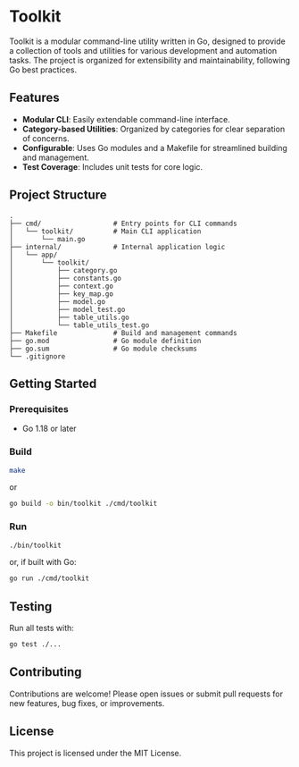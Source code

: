 # Toolkit

Toolkit is a modular command-line utility written in Go, designed to provide a collection of tools and utilities for various development and automation tasks. The project is organized for extensibility and maintainability, following Go best practices.

## Features

- **Modular CLI**: Easily extendable command-line interface.
- **Category-based Utilities**: Organized by categories for clear separation of concerns.
- **Configurable**: Uses Go modules and a Makefile for streamlined building and management.
- **Test Coverage**: Includes unit tests for core logic.

## Project Structure

```
.
├── cmd/                  # Entry points for CLI commands
│   └── toolkit/          # Main CLI application
│       └── main.go
├── internal/             # Internal application logic
│   └── app/
│       └── toolkit/
│           ├── category.go
│           ├── constants.go
│           ├── context.go
│           ├── key_map.go
│           ├── model.go
│           ├── model_test.go
│           ├── table_utils.go
│           └── table_utils_test.go
├── Makefile              # Build and management commands
├── go.mod                # Go module definition
├── go.sum                # Go module checksums
└── .gitignore
```

## Getting Started

### Prerequisites

- Go 1.18 or later

### Build

```sh
make
```
or
```sh
go build -o bin/toolkit ./cmd/toolkit
```

### Run

```sh
./bin/toolkit
```
or, if built with Go:
```sh
go run ./cmd/toolkit
```

## Testing

Run all tests with:
```sh
go test ./...
```

## Contributing

Contributions are welcome! Please open issues or submit pull requests for new features, bug fixes, or improvements.

## License

This project is licensed under the MIT License.
